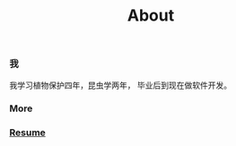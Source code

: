 ﻿---
layout: page
title: About
permalink: /about/
---


<h3>我</h3>

我学习植物保护四年，昆虫学两年，
毕业后到现在做软件开发。

<h3>More<h3>
<a href="/assets/file/Hao_cv.pdf">Resume</a>


